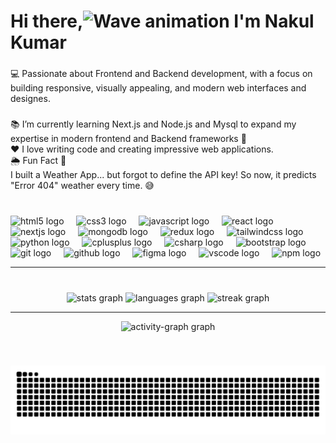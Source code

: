# Hi there,![Wave animation](https://user-images.githubusercontent.com/18350557/176309783-0785949b-9127-417c-8b55-ab5a4333674e.gif)  I'm Nakul Kumar

###  

<p align="left">💻 Passionate about Frontend and Backend development, with a focus on building responsive, visually appealing, and modern web interfaces and designes.</p>

### 

<p align="left">📚 I’m currently learning Next.js and Node.js and Mysql to expand my expertise in modern frontend and Backend frameworks 🚀<br>❤️ I love writing code and creating impressive web applications.<br>🌦️ Fun Fact 🤔<br>I built a Weather App... but forgot to define the API key! So now, it predicts "Error 404" weather every time. 😅</p>

### 

<br clear="both">
<div align="left">
  <img src="https://skillicons.dev/icons?i=html" height="60" alt="html5 logo"  />
  <img width="12" />
  <img src="https://skillicons.dev/icons?i=css" height="60" alt="css3 logo"  />
  <img width="12" />
  <img src="https://skillicons.dev/icons?i=js" height="60" alt="javascript logo"  />
  <img width="12" />
  <img src="https://skillicons.dev/icons?i=react" height="60" alt="react logo"  />
  <img width="12" />
  <img src="https://skillicons.dev/icons?i=nextjs" height="60" alt="nextjs logo"  />
  <img width="12" />
  <img src="https://skillicons.dev/icons?i=mongodb" height="60" alt="mongodb logo"  />
  <img width="12" />
  <img src="https://skillicons.dev/icons?i=redux" height="60" alt="redux logo"  />
  <img width="12" />
  <img src="https://skillicons.dev/icons?i=tailwind" height="60" alt="tailwindcss logo"  />
  <img width="12" />
  <img src="https://skillicons.dev/icons?i=py" height="60" alt="python logo"  />
  <img width="12" />
  <img src="https://skillicons.dev/icons?i=cpp" height="60" alt="cplusplus logo"  />
  <img width="12" />
  <img src="https://skillicons.dev/icons?i=cs" height="60" alt="csharp logo"  />
  <img width="12" />
  <img src="https://skillicons.dev/icons?i=bootstrap" height="60" alt="bootstrap logo"  />
  <img width="12" />
  <img src="https://skillicons.dev/icons?i=git" height="60" alt="git logo"  />
  <img width="12" />
  <img src="https://skillicons.dev/icons?i=github" height="60" alt="github logo"  />
  <img width="12" />
  <img src="https://skillicons.dev/icons?i=figma" height="60" alt="figma logo"  />
  <img width="12" />
  <img src="https://skillicons.dev/icons?i=vscode" height="60" alt="vscode logo"  />
  <img width="12" />
  <img src="https://cdn.jsdelivr.net/gh/devicons/devicon/icons/npm/npm-original-wordmark.svg" height="60" alt="npm logo"  />
</div>
<hr/>

###

<br clear="both">

<div align="center">
  <img src="https://github-readme-stats.vercel.app/api?username=NKNakulkumar&hide_title=false&hide_rank=true&show_icons=true&include_all_commits=true&count_private=true&disable_animations=false&theme=chartreuse-dark&locale=en&hide_border=false&order=1" height="150" alt="stats graph"  />
  <img src="https://github-readme-stats.vercel.app/api/top-langs?username=NKNakulkumar&locale=en&hide_title=false&layout=compact&card_width=320&langs_count=5&theme=chartreuse-dark&hide_border=false&order=2" height="150" alt="languages graph"  />
  <img src="https://streak-stats.demolab.com?user=NKNakulkumar&locale=en&mode=daily&theme=chartreuse-dark&hide_border=false&border_radius=5&order=3" height="150" alt="streak graph"  />
  <hr/>
  <img src="https://github-readme-activity-graph.vercel.app/graph?username=NKNakulkumar&radius=16&theme=chartreuse-dark&area=true&order=5" height="300" alt="activity-graph graph"  />
</div>

###

<br clear="both">

![Snake animation](https://raw.githubusercontent.com/NKNakulkumar/NKNakulkumar/output/github-snake-dark.svg?palette=github-dark)

###





